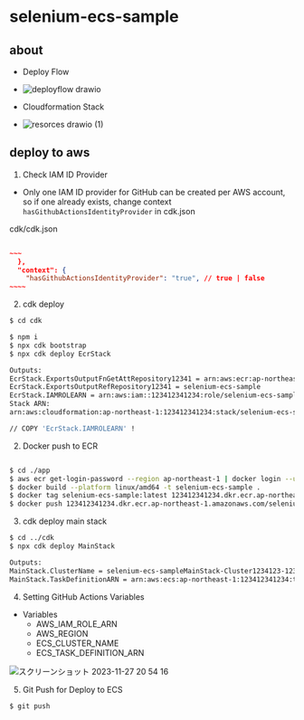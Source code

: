 # selenium-ecs-sample


## about

- Deploy Flow
- ![deployflow drawio](https://github.com/YutaOkoshi/selenium-ecs-sample/assets/37532269/c53f36de-74a7-4ece-a374-8b7857544f40)

- Cloudformation Stack
- ![resorces drawio (1)](https://github.com/YutaOkoshi/selenium-ecs-sample/assets/37532269/19446fff-6c55-47d5-8aad-56074ff0f8c5)


## deploy to aws

1. Check IAM ID Provider

- Only one IAM ID provider for GitHub can be created per AWS account, so if one already exists, change context `hasGithubActionsIdentityProvider` in cdk.json

cdk/cdk.json
```json

~~~
  },
  "context": {
    "hasGithubActionsIdentityProvider": "true", // true | false
~~~~

```



2. cdk deploy

```bash
$ cd cdk

$ npm i
$ npx cdk bootstrap
$ npx cdk deploy EcrStack

Outputs:
EcrStack.ExportsOutputFnGetAttRepository12341 = arn:aws:ecr:ap-northeast-1:123412341234:repository/selenium-ecs-sample
EcrStack.ExportsOutputRefRepository12341 = selenium-ecs-sample
EcrStack.IAMROLEARN = arn:aws:iam::123412341234:role/selenium-ecs-sampleEcrStack-GithubRole1F7504EA-aaaaaaaaa
Stack ARN:
arn:aws:cloudformation:ap-northeast-1:123412341234:stack/selenium-ecs-sampleEcrStack/1234-abc-efg-1234-123412341234

// COPY 'EcrStack.IAMROLEARN' !
```


2. Docker push to ECR

```bash

$ cd ./app
$ aws ecr get-login-password --region ap-northeast-1 | docker login --username AWS --password-stdin 123412341234.dkr.ecr.ap-northeast-1.amazonaws.com
$ docker build --platform linux/amd64 -t selenium-ecs-sample .
$ docker tag selenium-ecs-sample:latest 123412341234.dkr.ecr.ap-northeast-1.amazonaws.com/selenium-ecs-sample:latest
$ docker push 123412341234.dkr.ecr.ap-northeast-1.amazonaws.com/selenium-ecs-sample:latest
```

3. cdk deploy main stack

```bash
$ cd ../cdk
$ npx cdk deploy MainStack

Outputs:
MainStack.ClusterName = selenium-ecs-sampleMainStack-Cluster1234123-12341234
MainStack.TaskDefinitionARN = arn:aws:ecs:ap-northeast-1:123412341234:task-definition/MainStackServiceScheduledTaskDef12341234:1

```

4. Setting GitHub Actions Variables

- Variables
  - AWS_IAM_ROLE_ARN
  - AWS_REGION
  - ECS_CLUSTER_NAME
  - ECS_TASK_DEFINITION_ARN

![スクリーンショット 2023-11-27 20 54 16](https://github.com/YutaOkoshi/selenium-ecs-sample-on-ecs/assets/37532269/331a1858-acca-493f-8b8c-7830c74dec29)

5. Git Push for Deploy to ECS

```bash
$ git push
```

